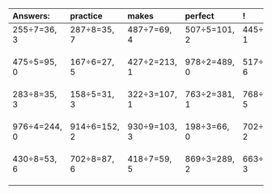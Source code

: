 | Answers: | practice | makes | perfect | ! |
| :--- | :--- | :--- | :--- | :--- |
| 255÷7=36, 3 | 287÷8=35, 7 | 487÷7=69, 4 | 507÷5=101, 2 | 445÷3=148, 1 | 
|   |   |   |   |   | 
|   |   |   |   |   | 
|   |   |   |   |   | 
| 475÷5=95, 0 | 167÷6=27, 5 | 427÷2=213, 1 | 978÷2=489, 0 | 517÷7=73, 6 | 
|   |   |   |   |   | 
|   |   |   |   |   | 
|   |   |   |   |   | 
| 283÷8=35, 3 | 158÷5=31, 3 | 322÷3=107, 1 | 763÷2=381, 1 | 768÷7=109, 5 | 
|   |   |   |   |   | 
|   |   |   |   |   | 
|   |   |   |   |   | 
| 976÷4=244, 0 | 914÷6=152, 2 | 930÷9=103, 3 | 198÷3=66, 0 | 702÷5=140, 2 | 
|   |   |   |   |   | 
|   |   |   |   |   | 
|   |   |   |   |   | 
| 430÷8=53, 6 | 702÷8=87, 6 | 418÷7=59, 5 | 869÷3=289, 2 | 663÷5=132, 3 | 
|   |   |   |   |   | 
|   |   |   |   |   | 
|   |   |   |   |   | 
